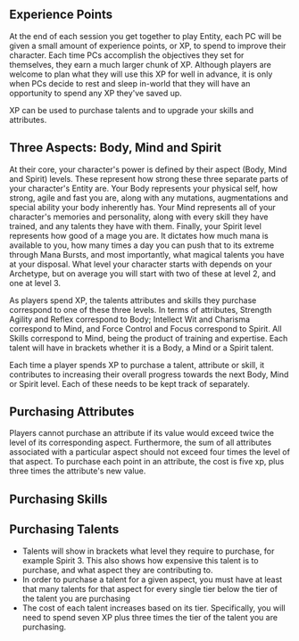 ## Experience Points

At the end of each session you get together to play Entity, each PC will be given a small amount of experience points, or XP, to spend to improve their character. Each time PCs accomplish the objectives they set for themselves, they earn a much larger chunk of XP. Although players are welcome to plan what they will use this XP for well in advance, it is only when PCs decide to rest and sleep in-world that they will have an opportunity to spend any XP they've saved up.

XP can be used to purchase talents and to upgrade your skills and attributes.

## Three Aspects: Body, Mind and Spirit

At their core, your character's power is defined by their aspect (Body, Mind and Spirit) levels. These represent how strong these three separate parts of your character's Entity are. Your Body represents your physical self, how strong, agile and fast you are, along with any mutations, augmentations and special ability your body inherently has. Your Mind represents all of your character's memories and personality, along with every skill they have trained, and any talents they have with them. Finally, your Spirit level represents how good of a mage you are. It dictates how much mana is available to you, how many times a day you can push that to its extreme through Mana Bursts, and most importantly, what magical talents you have at your disposal. What level your character starts with depends on your Archetype, but on average you will start with two of these at level 2, and one at level 3.

As players spend XP, the talents attributes and skills they purchase correspond to one of these three levels. In terms of attributes, Strength Agility and Reflex correspond to Body; Intellect Wit and Charisma correspond to Mind, and Force Control and Focus correspond to Spirit. All Skills correspond to Mind, being the product of training and expertise. Each talent will have in brackets whether it is a Body, a Mind or a Spirit talent.

Each time a player spends XP to purchase a talent, attribute or skill, it contributes to increasing their overall progress towards the next Body, Mind or Spirit level. Each of these needs to be kept track of separately.

## Purchasing Attributes

Players cannot purchase an attribute if its value would exceed twice the level of its corresponding aspect. Furthermore, the sum of all attributes associated with a particular aspect should not exceed four times the level of that aspect. To purchase each point in an attribute, the cost is five xp, plus three times the attribute's new value.

## Purchasing Skills



## Purchasing Talents

- Talents will show in brackets what level they require to purchase, for example Spirit 3. This also shows how expensive this talent is to purchase, and what aspect they are contributing to.
- In order to purchase a talent for a given aspect, you must have at least that many talents for that aspect for every single tier below the tier of the talent you are purchasing
- The cost of each talent increases based on its tier. Specifically, you will need to spend seven XP plus three times the tier of the talent you are purchasing.